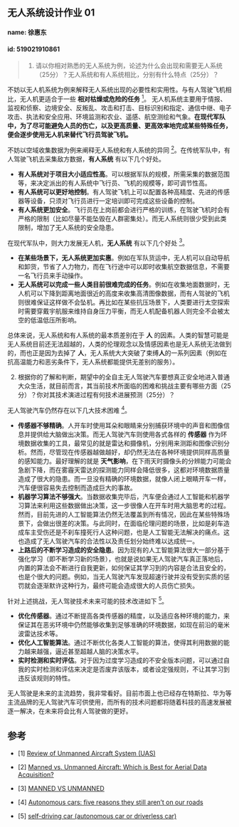 ## 无人系统设计作业 01
#### name: 徐惠东
#### id: 519021910861

> 1. 请以你相对熟悉的无人系统为例，论述为什么会出现和需要无人系统（25分）？无人系统和有人系统相比，分别有什么特点（25分）？

不妨以无人机系统为例来解释无人系统出现的必要性和实用性。与有人驾驶飞机相比，无人机更适合于一些 **相对枯燥或危险的任务** [<sup>1</sup>](#refer-1)。 无人机系统主要用于情报、监视和侦察、边境安全、反叛乱、攻击和打击、目标识别和指定、通信中继、电子攻击、执法和安全应用、环境监测和农业、遥感、航空测绘和气象。**在现代军队中，为了尽可能避免人员的伤亡，以及更高质量、更高效率地完成某些特殊任务，便会逐步使用无人机来替代飞行员驾驶飞机。**

不妨以空域收集数据为例来阐释无人系统和有人系统的异同 [<sup>2</sup>](#refer-2)。在传统军队中，有人驾驶飞机去采集敌方数据，**有人系统** 有以下几个好处。

- **有人系统对于项目大小适应性高**。可以根据军队的规模，所需采集的数据范围等，来决定派出的有人系统中飞行员、飞机的规模等，即可调节性高。
- **有人系统可以更好地控制**。有人驾驶飞机上可以配置各种高精度、先进的传感器等设备，只须对飞行员进行一定培训即可完成这些设备的控制。
- **有人系统更加安全**。飞行员在上岗前都会进行严格的训练，在驾驶飞机时会有严格的限制（比如尽量不能坠毁在人群密集处）。而无人系统则很少受到此类限制，增加了无人系统的安全隐患。

在现代军队中，则大力发展无人机，**无人系统** 有以下几个好处 [<sup>3</sup>](#refer-3)。

- **在某些场景下，无人系统更加实惠**。例如在军队货运中，无人机可以自动导航和卸货，节省了人力物力，而在飞行途中可以即时收集航空数据信息，不需要一名飞行员来手动操作。
- **无人系统可以完成一些人类目前很难完成的任务**。例如在收集地面数据时，无人机可以下降到距离地面很近的高度来收集高清图像数据，而有人驾驶的飞机则很难保证这样做不会坠机。再比如在某些抗压场景下，人类要进行太空探索时需要穿戴宇航服来维持自身压力平衡，而无人机配备机器人则完全不会被太空的低温低压所影响。

总体来说，无人系统和有人系统的最本质差别在于 **人** 的因素。人类的智慧可能是无人系统目前还无法超越的，人类的伦理观念以及情感因素也是无人系统无法做到的，而也正是因为去掉了 **人**，无人系统大大突破了束缚**人**的一系列因素（例如在抗高温能力和恶劣条件下，无人系统都能提供无差别的服务）。


2. 根据你的了解和判断，期望中的全自主无人驾驶汽车要想真正安全地进入普通大众生活，就目前而言，其当前技术所面临的困难和挑战主要有哪些方面（25分）？你对其技术演进过程有何技术进展预测（25分）？

无人驾驶汽车仍然存在以下几大技术困难 [<sup>4</sup>](#refer-4)。

- **传感器不够精确**。人开车时使用耳朵和眼睛来分别捕获环境中的声音和图像信息并提供给大脑做出决策。而无人驾驶汽车则使用各式各样的 **传感器** 作为环境数据收集的工具，最常见的就是雷达和摄像机，分别用来测距和图像识别分析。然而，尽管现在传感器越做越好，却仍然无法在各种环境提供同样高质量的感知能力。最好理解的就是 **天气影响**，在下雨天时摄像头的分辨能力可能会急剧下降，而在雾霾天雷达的探测能力同样会降低很多，这都对环境数据质量造成了很大的隐患。而一旦没有精确的环境数据，就像人闭上眼睛开车一样，汽车便很容易失去控制而造成巨大的事故。
- **机器学习算法不够强大**。当数据收集完毕后，汽车便会通过人工智能和机器学习算法来利用这些数据做出决策，这一步很像人在开车时用大脑思考的过程。然而，目前先进的人工智能算法仍然无法覆盖到所有情况，因此在某些特殊场景下，会做出很差的决策。与此同时，在面临伦理问题的场景，比如是刹车造成车主受伤还是不刹车撞死行人这种问题，也是人工智能无法解决的痛点。这也造成了无人驾驶汽车的合法性以及责任划分始终难以达成统一。
- **上路后的不断学习造成的安全隐患**。因为现有的人工智能算法很大一部分基于强化学习（即不断学习新的场景），也就是说如果无人驾驶汽车真正落地后，内置的算法会不断进行自我更新，如何保证其学习到的内容是合法且安全的，也是个很大的问题。例如，当无人驾驶汽车发现超速行驶并没有受到实质的惩罚就会逐渐默许这种行为，最终可能会造成很大的人员伤亡损失。

针对上述挑战，无人驾驶技术未来可能的技术改进如下 [<sup>5</sup>](#refer-5)。

- **优化传感器**。通过不断提高各类传感器的精度，以及适应各种环境的能力，来保证其在恶劣环境中仍然能够收集到足够准确的环境数据，如现在前沿的毫米波雷达技术等。
- **优化人工智能算法**。通过不断优化各类人工智能的算法，使得其利用数据的能力越来越强，逼近甚至超越人脑的决策水平。
- **实时检测和实时评估**。对于因为过度学习造成的不安全版本问题，可以通过自我的实时检测和评估来决定是否废弃该版本，或者设定强规则，不让其学习到违反该规则的特性。

无人驾驶是未来的主流趋势，我非常看好。目前市面上也已经存在特斯拉、华为等主流品牌的无人驾驶汽车可供使用，而所有的技术问题都将随着科技的高速发展被逐一解决，在未来将会比有人驾驶做的更好。

## 参考

<div id ="refer-1"></div>

- [1] [Review of Unmanned Aircraft System (UAS)](https://www.researchgate.net/profile/Mangesh-Ghonge/publication/249998592_Review_of_Unmanned_Aircraft_System_UAS/links/02e7e51e8ef1668ce8000000/Review-of-Unmanned-Aircraft-System-UAS.pdf)

<div id = "refer-2"></div>

- [2] [Manned vs. Unmanned Aircraft: Which is Best for Aerial Data Acquisition?](https://woolpert.com/news/blogs/manned-vs-unmanned-aircraft-which-is-best-for-aerial-data-acquisition/)

<div id = "refer-3"></div>

- [3] [MANNED VS UNMANNED](https://www.sps-aviation.com/story/?id=1278)

<div id = "refer-4"></div>

- [4] [Autonomous cars: five reasons they still aren’t on our roads](https://theconversation.com/autonomous-cars-five-reasons-they-still-arent-on-our-roads-143316)

<div id = "refer-5"></div>

- [5] [self-driving car (autonomous car or driverless car)](https://www.techtarget.com/searchenterpriseai/definition/driverless-car)

